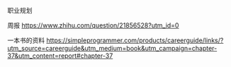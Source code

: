 职业规划

周报
https://www.zhihu.com/question/21856528?utm_id=0

一本书的资料
https://simpleprogrammer.com/products/careerguide/links/?utm_source=careerguide&utm_medium=book&utm_campaign=chapter-37&utm_content=report#chapter-37